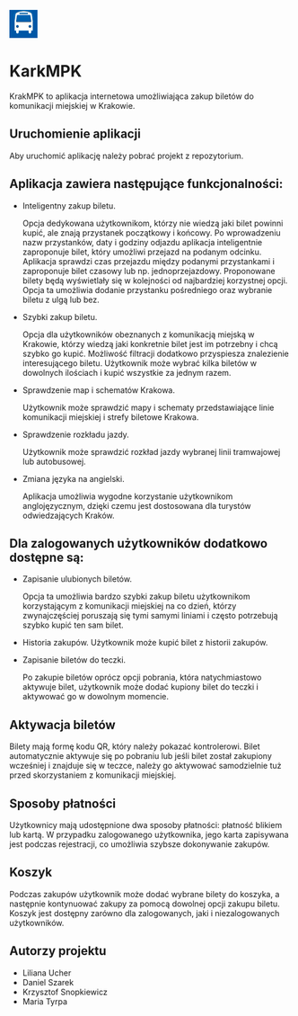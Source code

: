 ![Logo](https://github.com/Krzysiek02/Projekt_KRKMPK/blob/main/IMAGES/bus_image.png?raw=true)




# KarkMPK 

KrakMPK to aplikacja internetowa umożliwiająca zakup biletów do komunikacji miejskiej w Krakowie.


## Uruchomienie aplikacji

Aby uruchomić aplikację należy pobrać projekt z repozytorium.
    
## Aplikacja zawiera następujące funkcjonalności:

 - Inteligentny zakup biletu.

    Opcja dedykowana użytkownikom, którzy nie wiedzą jaki bilet powinni kupić, ale znają przystanek początkowy i końcowy. Po wprowadzeniu nazw przystanków, daty i godziny odjazdu aplikacja inteligentnie zaproponuje bilet, który umożliwi przejazd na podanym odcinku. Aplikacja sprawdzi czas przejazdu między podanymi przystankami i zaproponuje bilet czasowy lub np. jednoprzejazdowy. Proponowane bilety będą wyświetlały się w kolejności od najbardziej korzystnej opcji. Opcja ta umożliwia dodanie przystanku pośredniego oraz wybranie biletu z ulgą lub bez.
    
 - Szybki zakup biletu.

    Opcja dla użytkowników obeznanych z komunikacją miejską w Krakowie, którzy wiedzą jaki konkretnie bilet jest im potrzebny i chcą szybko go kupić. Możliwość filtracji dodatkowo przyspiesza znalezienie interesującego biletu. Użytkownik może wybrać kilka biletów w dowolnych ilościach i kupić wszystkie za jednym razem.

 - Sprawdzenie map i schematów Krakowa.

    Użytkownik może sprawdzić mapy i schematy przedstawiające linie komunikacji miejskiej i strefy biletowe Krakowa.

 - Sprawdzenie rozkładu jazdy.

    Użytkownik może sprawdzić rozkład jazdy wybranej linii tramwajowej lub autobusowej.

 - Zmiana języka na angielski.

    Aplikacja umożliwia wygodne korzystanie użytkownikom anglojęzycznym, dzięki czemu jest dostosowana dla turystów odwiedzających Kraków.

## Dla zalogowanych użytkowników dodatkowo dostępne są:
 - Zapisanie ulubionych biletów.

    Opcja ta umożliwia bardzo szybki zakup biletu użytkownikom korzystającym z komunikacji miejskiej na co dzień, którzy zwynajczęściej poruszają się tymi samymi liniami i często potrzebują szybko kupić ten sam bilet.

 - Historia zakupów.
    Użytkownik może kupić bilet z historii zakupów.

 - Zapisanie biletów do teczki.
     
    Po zakupie biletów oprócz opcji pobrania, która natychmiastowo aktywuje bilet, użytkownik może dodać kupiony bilet do teczki i aktywować go w dowolnym momencie. 

## Aktywacja biletów
Bilety mają formę kodu QR, który należy pokazać kontrolerowi. Bilet automatycznie aktywuje się po pobraniu lub jeśli bilet został zakupiony wcześniej i znajduje się w teczce, należy go aktywować samodzielnie tuż przed skorzystaniem z komunikacji miejskiej.

## Sposoby płatności
Użytkownicy mają udostępnione dwa sposoby płatności: płatność blikiem lub kartą. W przypadku zalogowanego użytkownika, jego karta zapisywana jest podczas rejestracji, co umożliwia szybsze dokonywanie zakupów.

## Koszyk
Podczas zakupów użytkownik może dodać wybrane bilety do koszyka, a następnie kontynuować zakupy za pomocą dowolnej opcji zakupu biletu. Koszyk jest dostępny zarówno dla zalogowanych, jaki i niezalogowanych użytkowników.
## Autorzy projektu

- Liliana Ucher
- Daniel Szarek
- Krzysztof Snopkiewicz
- Maria Tyrpa

